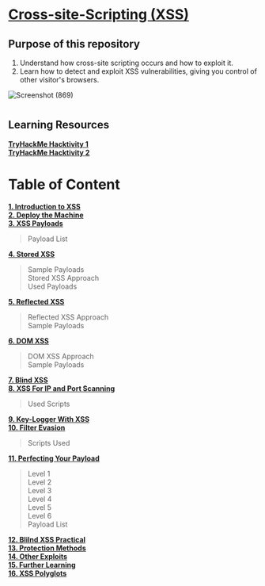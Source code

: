 # [Cross-site-Scripting (XSS)]()

## Purpose of this repository

1. Understand how cross-site scripting occurs and how to exploit it.
2. Learn how to detect and exploit XSS vulnerabilities, giving you control of other visitor's browsers.

  ![Screenshot (869)](https://user-images.githubusercontent.com/63872951/186128568-1b174348-4ff5-4b8d-b185-c880d6e26cf2.png)

#  
## Learning Resources

**[TryHackMe Hacktivity 1](https://tryhackme.com/room/xssgi)**<br>
**[TryHackMe Hacktivity 2](https://tryhackme.com/room/xss)**

# Table of Content

**[1. Introduction to XSS](https://github.com/ShubhamJagtap2000/Cross-site-Scripting/tree/main/01%20-%20Introduction)**<br>
**[2. Deploy the Machine](https://github.com/ShubhamJagtap2000/Cross-site-Scripting/tree/main/02%20-%20Deploy%20The%20Machine)**<br>
**[3. XSS Payloads](https://github.com/ShubhamJagtap2000/Cross-site-Scripting/tree/main/03%20-%20XSS%20Payloads)**<br>
  > Payload List<br>
  
**[4. Stored XSS](https://github.com/ShubhamJagtap2000/Cross-site-Scripting/tree/main/04%20-%20Stored%20XSS)**<br>
  > Sample Payloads<br>
  > Stored XSS Approach<br>
  > Used Payloads<br>

**[5. Reflected XSS](https://github.com/ShubhamJagtap2000/Cross-site-Scripting/tree/main/05%20-%20Reflected%20XSS)**<br>
  > Reflected XSS Approach<br>
  > Sample Payloads<br>

**[6. DOM XSS](https://github.com/ShubhamJagtap2000/Cross-site-Scripting/tree/main/06%20-%20DOM-Based%20XSS)**<br>
  > DOM XSS Approach<br>
  > Sample Payloads<br>

**[7. Blind XSS](https://github.com/ShubhamJagtap2000/Cross-site-Scripting/tree/main/07%20-%20Blind%20XSS)**<br>
**[8. XSS For IP and Port Scanning](https://github.com/ShubhamJagtap2000/Cross-site-Scripting/tree/main/08%20-%20XSS%20for%20IP%20and%20Port%20Scanning)**<br>
  > Used Scripts<br>

**[9. Key-Logger With XSS](https://github.com/ShubhamJagtap2000/Cross-site-Scripting/tree/main/09%20-%20Key-Logger%20with%20XSS)**<br>
**[10. Filter Evasion](https://github.com/ShubhamJagtap2000/Cross-site-Scripting/tree/main/10%20-%20Filter%20Evasion)**<br>
  > Scripts Used<br>

**[11. Perfecting Your Payload](https://github.com/ShubhamJagtap2000/Cross-site-Scripting/tree/main/11%20-%20Perfecting%20Your%20Payload)**<br>
  > Level 1<br>
  > Level 2<br>
  > Level 3<br>
  > Level 4<br>
  > Level 5<br>
  > Level 6<br>
  > Payload List<br>

**[12. Blilnd XSS Practical](https://github.com/ShubhamJagtap2000/Cross-site-Scripting/tree/main/12%20-%20Blind%20XSS%20Practical)**<br>
**[13. Protection Methods](https://github.com/ShubhamJagtap2000/Cross-site-Scripting/tree/main/13%20-%20Protection%20Methods)**<br>
**[14. Other Exploits](https://github.com/ShubhamJagtap2000/Cross-site-Scripting/tree/main/14%20-%20Other%20Exploits)**<br>
**[15. Further Learning](https://github.com/ShubhamJagtap2000/Cross-site-Scripting/tree/main/15%20-%20Further%20Learning)**<br>
**[16. XSS Polyglots](https://github.com/ShubhamJagtap2000/Cross-site-Scripting/tree/main/16%20-%20XSS%20Polyglots)**<br>

